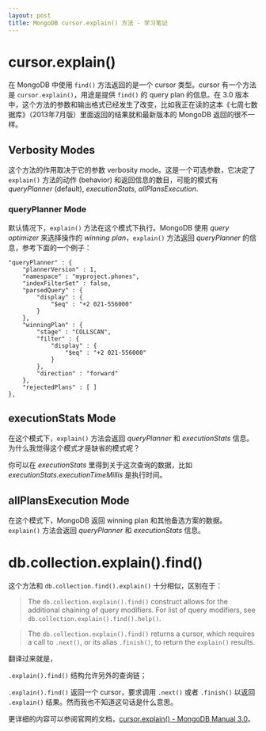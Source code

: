 ```yaml
---
layout: post
title: MongoDB cursor.explain() 方法 - 学习笔记
---
```


# cursor.explain()

在 MongoDB 中使用 `find()` 方法返回的是一个 cursor 类型。cursor 有一个方法是 `cursor.explain()`，用途是提供 `find()` 的 query plan 的信息。在 3.0 版本中，这个方法的参数和输出格式已经发生了改变，比如我正在读的这本《七周七数据库》（2013年7月版）里面返回的结果就和最新版本的 MongoDB 返回的很不一样。

## Verbosity Modes

这个方法的作用取决于它的参数 verbosity mode。这是一个可选参数，它决定了 `explain()` 方法的动作 (behavior) 和返回信息的数目，可能的模式有 *queryPlanner* (default), *executionStats*, *allPlansExecution*. 

### queryPlanner Mode

默认情况下，`explain()` 方法在这个模式下执行。MongoDB 使用 *query optimizer* 来选择操作的 *winning plan*，`explain()` 方法返回 *queryPlanner* 的信息，参考下面的一个例子：

    "queryPlanner" : {
		"plannerVersion" : 1,
		"namespace" : "myproject.phones",
		"indexFilterSet" : false,
		"parsedQuery" : {
			"display" : {
				"$eq" : "+2 021-556000"
			}
		},
		"winningPlan" : {
			"stage" : "COLLSCAN",
			"filter" : {
				"display" : {
					"$eq" : "+2 021-556000"
				}
			},
			"direction" : "forward"
		},
		"rejectedPlans" : [ ]
	},

## executionStats Mode

在这个模式下，`explain()` 方法会返回 *queryPlanner* 和 *executionStats* 信息。为什么我觉得这个模式才是缺省的模式呢？

你可以在 *executionStats* 里得到关于这次查询的数据，比如 *executionStats.executionTimeMillis* 是执行时间。

## allPlansExecution Mode

在这个模式下，MongoDB 返回 winning plan 和其他备选方案的数据。`explain()` 方法会返回 *queryPlanner* 和 *executionStats* 信息。

# db.collection.explain().find()

这个方法和 `db.collection.find().explain()` 十分相似，区别在于：


>  The `db.collection.explain().find()` construct allows for the additional chaining of query modifiers. For list of query modifiers, see `db.collection.explain().find().help()`.

> The `db.collection.explain().find()` returns a cursor, which requires a call to `.next()`, or its alias `.finish()`, to return the `explain()` results.

翻译过来就是，

`.explain().find()` 结构允许另外的查询链；

`.explain().find()` 返回一个 cursor，要求调用 `.next()` 或者 `.finish()` 以返回 `.explain()` 结果。然而我也不知道这句话是什么意思。

更详细的内容可以参阅官网的文档，[cursor.explain() - MongoDB Manual 3.0](http://docs.mongodb.org/manual/reference/method/cursor.explain/)。